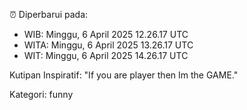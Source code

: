 ⏰ Diperbarui pada:
- WIB: Minggu, 6 April 2025 12.26.17 UTC
- WITA: Minggu, 6 April 2025 13.26.17 UTC
- WIT: Minggu, 6 April 2025 14.26.17 UTC

Kutipan Inspiratif:
"If you are player then Im the GAME."


Kategori: funny

